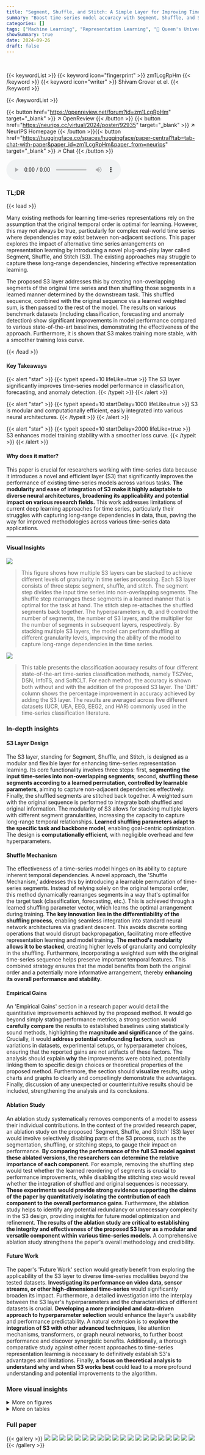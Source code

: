 ```yaml
---
title: "Segment, Shuffle, and Stitch: A Simple Layer for Improving Time-Series Representations"
summary: "Boost time-series model accuracy with Segment, Shuffle, and Stitch (S3)! This simple layer shuffles data segments to enhance representation learning, improving classification, forecasting, and anomaly..."
categories: []
tags: ["Machine Learning", "Representation Learning", "🏢 Queen's University",]
showSummary: true
date: 2024-09-26
draft: false
---
```


<br>

{{< keywordList >}}
{{< keyword icon="fingerprint" >}} zm1LcgRpHm {{< /keyword >}}
{{< keyword icon="writer" >}} Shivam Grover et el. {{< /keyword >}}
 
{{< /keywordList >}}

{{< button href="https://openreview.net/forum?id=zm1LcgRpHm" target="_blank" >}}
↗ OpenReview
{{< /button >}}
{{< button href="https://neurips.cc/virtual/2024/poster/92935" target="_blank" >}}
↗ NeurIPS Homepage
{{< /button >}}{{< button href="https://huggingface.co/spaces/huggingface/paper-central?tab=tab-chat-with-paper&paper_id=zm1LcgRpHm&paper_from=neurips" target="_blank" >}}
↗ Chat
{{< /button >}}



<audio controls>
    <source src="https://ai-paper-reviewer.com/zm1LcgRpHm/podcast.wav" type="audio/wav">
    Your browser does not support the audio element.
</audio>


### TL;DR


{{< lead >}}

Many existing methods for learning time-series representations rely on the assumption that the original temporal order is optimal for learning.  However, this may not always be true, particularly for complex real-world time series where dependencies may exist between non-adjacent sections. This paper explores the impact of alternative time series arrangements on representation learning by introducing a novel plug-and-play layer called Segment, Shuffle, and Stitch (S3).  The existing approaches may struggle to capture these long-range dependencies, hindering effective representation learning. 

The proposed S3 layer addresses this by creating non-overlapping segments of the original time series and then shuffling those segments in a learned manner determined by the downstream task.  This shuffled sequence, combined with the original sequence via a learned weighted sum, is then passed to the rest of the model.  The results on various benchmark datasets (including classification, forecasting and anomaly detection) show significant improvements in model performance compared to various state-of-the-art baselines, demonstrating the effectiveness of the approach.  Furthermore, it is shown that S3 makes training more stable, with a smoother training loss curve.

{{< /lead >}}


#### Key Takeaways

{{< alert "star" >}}
{{< typeit speed=10 lifeLike=true >}} The S3 layer significantly improves time-series model performance in classification, forecasting, and anomaly detection. {{< /typeit >}}
{{< /alert >}}

{{< alert "star" >}}
{{< typeit speed=10 startDelay=1000 lifeLike=true >}} S3 is modular and computationally efficient, easily integrated into various neural architectures. {{< /typeit >}}
{{< /alert >}}

{{< alert "star" >}}
{{< typeit speed=10 startDelay=2000 lifeLike=true >}} S3 enhances model training stability with a smoother loss curve. {{< /typeit >}}
{{< /alert >}}

#### Why does it matter?
This paper is crucial for researchers working with time-series data because it introduces a novel and efficient layer (S3) that significantly improves the performance of existing time-series models across various tasks.  **The modularity and ease of integration of S3 make it highly adaptable to diverse neural architectures, broadening its applicability and potential impact on various research fields.** This work addresses limitations of current deep learning approaches for time series, particularly their struggles with capturing long-range dependencies in data, thus, paving the way for improved methodologies across various time-series data applications. 

------
#### Visual Insights



![](https://ai-paper-reviewer.com/zm1LcgRpHm/figures_2_1.jpg)

> This figure shows how multiple S3 layers can be stacked to achieve different levels of granularity in time series processing. Each S3 layer consists of three steps: segment, shuffle, and stitch. The segment step divides the input time series into non-overlapping segments. The shuffle step rearranges these segments in a learned manner that is optimal for the task at hand. The stitch step re-attaches the shuffled segments back together. The hyperparameters n, Φ, and θ control the number of segments, the number of S3 layers, and the multiplier for the number of segments in subsequent layers, respectively. By stacking multiple S3 layers, the model can perform shuffling at different granularity levels, improving the ability of the model to capture long-range dependencies in the time series.





![](https://ai-paper-reviewer.com/zm1LcgRpHm/tables_5_1.jpg)

> This table presents the classification accuracy results of four different state-of-the-art time-series classification methods, namely TS2Vec, DSN, InfoTS, and SoftCLT.  For each method, the accuracy is shown both without and with the addition of the proposed S3 layer.  The 'Diff.' column shows the percentage improvement in accuracy achieved by adding the S3 layer. The results are averaged across five different datasets (UCR, UEA, EEG, EEG2, and HAR) commonly used in the time-series classification literature.





### In-depth insights


#### S3 Layer Design
The S3 layer, standing for Segment, Shuffle, and Stitch, is designed as a modular and flexible layer for enhancing time-series representation learning.  Its core functionality involves three steps: first, **segmenting the input time-series into non-overlapping segments**; second, **shuffling these segments according to a learned permutation, controlled by learnable parameters**, aiming to capture non-adjacent dependencies effectively. Finally, the shuffled segments are stitched back together.  A weighted sum with the original sequence is performed to integrate both shuffled and original information. The modularity of S3 allows for stacking multiple layers with different segment granularities, increasing the capacity to capture long-range temporal relationships. **Learned shuffling parameters adapt to the specific task and backbone model**, enabling goal-centric optimization. The design is **computationally efficient**, with negligible overhead and few hyperparameters.

#### Shuffle Mechanism
The effectiveness of a time-series model hinges on its ability to capture inherent temporal dependencies.  A novel approach, the 'Shuffle Mechanism,' addresses this by introducing a learnable permutation of time-series segments.  Instead of relying solely on the original temporal order, this method dynamically rearranges segments in a way that's optimal for the target task (classification, forecasting, etc.). This is achieved through a learned shuffling parameter vector, which learns the optimal arrangement during training. **The key innovation lies in the differentiability of the shuffling process**, enabling seamless integration into standard neural network architectures via gradient descent. This avoids discrete sorting operations that would disrupt backpropagation, facilitating more effective representation learning and model training. **The method's modularity allows it to be stacked**, creating higher levels of granularity and complexity in the shuffling. Furthermore, incorporating a weighted sum with the original time-series sequence helps preserve important temporal features.  This combined strategy ensures that the model benefits from both the original order and a potentially more informative arrangement, thereby **enhancing its overall performance and stability**.

#### Empirical Gains
An 'Empirical Gains' section in a research paper would detail the quantitative improvements achieved by the proposed method.  It would go beyond simply stating performance metrics; a strong section would **carefully compare** the results to established baselines using statistically sound methods, highlighting the **magnitude and significance** of the gains.  Crucially, it would **address potential confounding factors**, such as variations in datasets, experimental setups, or hyperparameter choices, ensuring that the reported gains are not artifacts of these factors.  The analysis should explain **why** the improvements were obtained, potentially linking them to specific design choices or theoretical properties of the proposed method.  Furthermore, the section should **visualize** results, using charts and graphs to clearly and compellingly demonstrate the advantages.  Finally, discussion of any unexpected or counterintuitive results should be included, strengthening the analysis and its conclusions.

#### Ablation Study
An ablation study systematically removes components of a model to assess their individual contributions.  In the context of the provided research paper, an ablation study on the proposed 'Segment, Shuffle, and Stitch' (S3) layer would involve selectively disabling parts of the S3 process, such as the segmentation, shuffling, or stitching steps, to gauge their impact on performance.  **By comparing the performance of the full S3 model against these ablated versions, the researchers can determine the relative importance of each component**. For example, removing the shuffling step would test whether the learned reordering of segments is crucial to performance improvements, while disabling the stitching step would reveal whether the integration of shuffled and original sequences is necessary. **These experiments would provide strong evidence supporting the claims of the paper by quantitatively isolating the contribution of each component to the overall performance gains**.  Furthermore, the ablation study helps to identify any potential redundancy or unnecessary complexity in the S3 design, providing insights for future model optimization and refinement. **The results of the ablation study are critical to establishing the integrity and effectiveness of the proposed S3 layer as a modular and versatile component within various time-series models.**  A comprehensive ablation study strengthens the paper's overall methodology and credibility.

#### Future Work
The paper's 'Future Work' section would greatly benefit from exploring the applicability of the S3 layer to diverse time-series modalities beyond the tested datasets.  **Investigating its performance on video data, sensor streams, or other high-dimensional time-series** would significantly broaden its impact.  Furthermore, a detailed investigation into the interplay between the S3 layer's hyperparameters and the characteristics of different datasets is crucial.  **Developing a more principled and data-driven approach to hyperparameter selection** would enhance the layer's usability and performance predictability.  A natural extension is to **explore the integration of S3 with other advanced techniques**, like attention mechanisms, transformers, or graph neural networks, to further boost performance and discover synergistic benefits.  Additionally, a thorough comparative study against other recent approaches to time-series representation learning is necessary to definitively establish S3's advantages and limitations. Finally, **a focus on theoretical analysis to understand why and when S3 works best** could lead to a more profound understanding and potential improvements to the algorithm.


### More visual insights

<details>
<summary>More on figures
</summary>


![](https://ai-paper-reviewer.com/zm1LcgRpHm/figures_8_1.jpg)

> This figure shows the forecasting results of the Informer model with and without the proposed S3 layer.  Two different forecast horizons (H=24 and H=168) are presented, comparing the model's predictions against the ground truth. The plots visually demonstrate that incorporating the S3 layer leads to improved forecasting accuracy for both forecast horizons. The model with S3 more accurately reflects the trends and patterns in the ground truth.


![](https://ai-paper-reviewer.com/zm1LcgRpHm/figures_8_2.jpg)

> This figure visualizes the loss landscape for TS2Vec with and without the proposed S3 layer on two datasets from the UCR archive.  The loss landscape is a representation of the loss function across different parameter settings.  A smoother loss landscape typically indicates more stable training.  This figure demonstrates that integrating S3 leads to a significantly smoother loss landscape compared to the baseline, implying more stable training dynamics and potentially improved generalization.


![](https://ai-paper-reviewer.com/zm1LcgRpHm/figures_8_3.jpg)

> The figure shows the training loss curves for two datasets from the UCR archive (ProximalPhalanxTW and Symbols) with and without the proposed S3 layer. It demonstrates that the S3 layer leads to faster convergence and smoother training loss curves compared to the baselines.


![](https://ai-paper-reviewer.com/zm1LcgRpHm/figures_8_4.jpg)

> This figure shows the impact of the number of segments on the performance of the proposed S3 layer for both classification and forecasting tasks.  Three UCR datasets (Beetlefly, RacketSport, and Rock) are used for classification, while the ETTh2 dataset is used for forecasting with three different horizon lengths (720, 336, and 48). The results demonstrate that an optimal number of segments exists for each dataset and task, highlighting the importance of this hyperparameter in achieving the best performance.


![](https://ai-paper-reviewer.com/zm1LcgRpHm/figures_9_1.jpg)

> This figure illustrates the modular design of the S3 layer, showing how multiple S3 layers can be stacked to achieve different levels of granularity in time-series shuffling. Each S3 layer consists of three steps: Segment, Shuffle, and Stitch. The hyperparameters n, , and  control the number of segments, the number of layers, and the multiplier for the number of segments in subsequent layers, respectively.  The figure shows an example with 2 segments per layer and 3 layers stacked, demonstrating how the time series data is progressively shuffled and processed.


![](https://ai-paper-reviewer.com/zm1LcgRpHm/figures_18_1.jpg)

> This figure shows the t-distributed Stochastic Neighbor Embedding (t-SNE) visualizations of the learned representations by TS2Vec with and without the S3 layer.  Two randomly selected test sets from the UCR dataset are used. Each point represents a data sample, and the color represents its class label. The plots demonstrate that after adding the S3 layer, the representations of different classes are more separable in the t-SNE space, indicating improved class separability.


![](https://ai-paper-reviewer.com/zm1LcgRpHm/figures_18_2.jpg)

> This figure shows t-SNE visualizations of the learned representations using TS2Vec with and without the proposed S3 layer.  Two different UCR datasets are used, and each plot shows the resulting clusters of data points in 2-dimensional space, with different colors representing different classes. The addition of the S3 layer results in a clearer separation of the classes, indicating improved representation learning and better class separability.


![](https://ai-paper-reviewer.com/zm1LcgRpHm/figures_18_3.jpg)

> This figure visualizes the impact of the number of segments (n) on the performance of the proposed S3 layer. It shows the accuracy and MSE for three classification datasets (BeetleFly, RacketSport, Rock) and three forecasting datasets (ETTh2 with different horizons) using different numbers of segments. This demonstrates the effect of segmenting the time series with varying granularity on the model's performance. The optimal number of segments differs depending on the dataset and task, highlighting the adaptive nature of the S3 layer.


![](https://ai-paper-reviewer.com/zm1LcgRpHm/figures_19_1.jpg)

> This figure visualizes how the weighted average parameters w1 and w2 change during the training process for two different multivariate forecasting datasets: ETTh2(M) with a horizon (H) of 720 and ETTh1(M) with a horizon of 24. The plots show the values of w1 and w2 over the training iterations, illustrating their convergence towards final values.


![](https://ai-paper-reviewer.com/zm1LcgRpHm/figures_19_2.jpg)

> This figure shows how multiple S3 layers can be stacked in a neural network. Each S3 layer consists of three operations: segment, shuffle, and stitch. The hyperparameters n, φ, and θ control the number of segments, the number of layers, and the multiplier for the number of segments in subsequent layers, respectively. The figure shows an example with n=2, φ=3, and θ=2, resulting in three S3 layers, each with a different number of segments.


![](https://ai-paper-reviewer.com/zm1LcgRpHm/figures_20_1.jpg)

> This figure shows the relationship between the size of the LSST dataset and the performance improvement achieved by incorporating the S3 layer. Different subsets of the LSST dataset were created by randomly sampling varying amounts of data (ranging from 20% to 99%), and the SoftCLT model was trained with and without the S3 layer on each of these subsets. The plot shows the average improvement in performance (as measured by the percentage difference in MSE) for each dataset size, averaged over three independent runs. The results suggest that there is no clear trend in the performance improvement as a function of dataset size, indicating that the S3 layer's benefits are consistent regardless of dataset size.


</details>




<details>
<summary>More on tables
</summary>


![](https://ai-paper-reviewer.com/zm1LcgRpHm/tables_6_1.jpg)
> This table presents the results of univariate forecasting experiments conducted on various datasets using different forecasting horizons (H).  It compares the performance of several state-of-the-art baseline models (TS2Vec, LaST, Informer, PatchTST, and CoST) against the same models enhanced with the proposed S3 layer. For each dataset and horizon, the table shows the Mean Squared Error (MSE) and Mean Absolute Error (MAE) for each baseline model and its S3-enhanced counterpart, along with the percentage difference in performance between the two. This allows for a quantitative assessment of the improvement offered by the S3 layer in univariate time-series forecasting tasks.

![](https://ai-paper-reviewer.com/zm1LcgRpHm/tables_7_1.jpg)
> This table presents the results of univariate forecasting experiments conducted on various datasets and horizons (H) using different state-of-the-art baseline models.  For each dataset and horizon, the Mean Squared Error (MSE) and Mean Absolute Error (MAE) are reported for both the original baseline model and the same model with the proposed S3 layer integrated. The 'Diff.' column shows the percentage difference in MSE and MAE between the baseline and baseline+S3 models, indicating the improvement achieved by incorporating the S3 layer.

![](https://ai-paper-reviewer.com/zm1LcgRpHm/tables_7_2.jpg)
> This table presents the results for anomaly detection on Yahoo and KPI datasets.  The anomaly score is computed as the L1 distance between two encoded representations derived from masked and unmasked inputs, following the methodology described in previous studies. The table shows the F1 score, precision, and recall for both datasets for the models TS2Vec, TS2Vec with the proposed S3 layer, SoftCLT, and SoftCLT with the S3 layer.

![](https://ai-paper-reviewer.com/zm1LcgRpHm/tables_7_3.jpg)
> This table compares the performance of the pre-trained MOMENT model with and without the proposed S3 layer on two datasets: PTB-XL and Crop.  For each dataset, it reports the loss and accuracy achieved by both models. The 'Diff.' column shows the percentage difference in loss and accuracy between the MOMENT+S3 model and the baseline MOMENT model. Positive values in the 'Diff.' column indicate that the MOMENT+S3 model outperformed the baseline model. This table demonstrates the effectiveness of the S3 layer when integrated into a pre-trained foundation model.

![](https://ai-paper-reviewer.com/zm1LcgRpHm/tables_8_1.jpg)
> This table compares the classification accuracy of different models (TS2Vec, DSN, InfoTS, SoftCLT) with and without the proposed S3 layer across various datasets (UCR, UEA, EEG, EEG2, HAR).  The 'Diff.' column shows the percentage improvement in accuracy achieved by adding the S3 layer.  The results demonstrate the effectiveness of the S3 layer in enhancing the performance of different classification models and across various datasets.

![](https://ai-paper-reviewer.com/zm1LcgRpHm/tables_14_1.jpg)
> This table presents the classification accuracy results for various state-of-the-art baseline models on several benchmark datasets, both with and without the integration of the proposed S3 layer.  The 'Diff.' column indicates the percentage improvement achieved by adding the S3 layer. This allows for easy comparison and highlights the effectiveness of S3 in enhancing the classification performance of different models.

![](https://ai-paper-reviewer.com/zm1LcgRpHm/tables_15_1.jpg)
> This table presents the classification accuracy results of different models on various datasets. It compares the performance of several state-of-the-art time-series classification models (TS2Vec, DSN, InfoTS, SoftCLT) with and without the proposed S3 layer.  The 'Diff.' column shows the percentage improvement in accuracy achieved by adding the S3 layer to each baseline model.  The results demonstrate improvements across all baselines and datasets, highlighting the effectiveness of the S3 layer in enhancing time-series representation learning for classification tasks.

![](https://ai-paper-reviewer.com/zm1LcgRpHm/tables_16_1.jpg)
> This table presents a comprehensive overview of the results for univariate forecasting on different datasets and horizons (H), with and without the incorporation of S3.  It shows the Mean Squared Error (MSE) and Mean Absolute Error (MAE) for various forecasting horizons (H) and different datasets. The 'Diff.' column indicates the percentage improvement achieved by incorporating S3 into each baseline model.  The table allows for a direct comparison of the performance of different state-of-the-art models with and without the proposed S3 layer, providing evidence of S3's effectiveness in enhancing time-series forecasting accuracy.

![](https://ai-paper-reviewer.com/zm1LcgRpHm/tables_16_2.jpg)
> This table presents the results of univariate forecasting experiments conducted on various datasets and horizons (H).  It compares the performance of several state-of-the-art baseline forecasting models (TS2Vec, LaST, Informer, PatchTST, and CoST) with and without the addition of the proposed S3 layer.  For each model and dataset, the Mean Squared Error (MSE) and Mean Absolute Error (MAE) are reported, along with the percentage difference in these metrics resulting from the inclusion of S3.  Positive percentage differences indicate improvements in performance (lower MSE and MAE are better).

![](https://ai-paper-reviewer.com/zm1LcgRpHm/tables_17_1.jpg)
> This table presents the classification accuracy results on several datasets (UCR, UEA, EEG, EEG2, and HAR) for five different baselines (TS2Vec, DSN, InfoTS, SoftCLT) with and without the proposed S3 layer.  The 'Diff.' column shows the percentage improvement in accuracy achieved by adding the S3 layer to each baseline model.  The results highlight the consistent improvement in classification performance across various datasets and baselines when incorporating the S3 layer.

![](https://ai-paper-reviewer.com/zm1LcgRpHm/tables_20_1.jpg)
> This table compares the performance of the proposed S3 layer against various data augmentation methods on the ETTm1 multivariate time series forecasting dataset.  It shows that S3 significantly outperforms the other methods in terms of Mean Squared Error (MSE). The results demonstrate S3's effectiveness in improving time series representation learning compared to traditional augmentation techniques.

![](https://ai-paper-reviewer.com/zm1LcgRpHm/tables_20_2.jpg)
> This table presents the results of univariate forecasting experiments conducted on various datasets using different baseline models, both with and without the integration of the proposed S3 layer.  The table includes metrics such as MSE and MAE for different forecast horizons (H). It highlights the improvement achieved by incorporating S3 into each baseline model, showing percentage difference in MSE and MAE values.

</details>




### Full paper

{{< gallery >}}
<img src="https://ai-paper-reviewer.com/zm1LcgRpHm/1.png" class="grid-w50 md:grid-w33 xl:grid-w25" />
<img src="https://ai-paper-reviewer.com/zm1LcgRpHm/2.png" class="grid-w50 md:grid-w33 xl:grid-w25" />
<img src="https://ai-paper-reviewer.com/zm1LcgRpHm/3.png" class="grid-w50 md:grid-w33 xl:grid-w25" />
<img src="https://ai-paper-reviewer.com/zm1LcgRpHm/4.png" class="grid-w50 md:grid-w33 xl:grid-w25" />
<img src="https://ai-paper-reviewer.com/zm1LcgRpHm/5.png" class="grid-w50 md:grid-w33 xl:grid-w25" />
<img src="https://ai-paper-reviewer.com/zm1LcgRpHm/6.png" class="grid-w50 md:grid-w33 xl:grid-w25" />
<img src="https://ai-paper-reviewer.com/zm1LcgRpHm/7.png" class="grid-w50 md:grid-w33 xl:grid-w25" />
<img src="https://ai-paper-reviewer.com/zm1LcgRpHm/8.png" class="grid-w50 md:grid-w33 xl:grid-w25" />
<img src="https://ai-paper-reviewer.com/zm1LcgRpHm/9.png" class="grid-w50 md:grid-w33 xl:grid-w25" />
<img src="https://ai-paper-reviewer.com/zm1LcgRpHm/10.png" class="grid-w50 md:grid-w33 xl:grid-w25" />
<img src="https://ai-paper-reviewer.com/zm1LcgRpHm/11.png" class="grid-w50 md:grid-w33 xl:grid-w25" />
<img src="https://ai-paper-reviewer.com/zm1LcgRpHm/12.png" class="grid-w50 md:grid-w33 xl:grid-w25" />
<img src="https://ai-paper-reviewer.com/zm1LcgRpHm/13.png" class="grid-w50 md:grid-w33 xl:grid-w25" />
<img src="https://ai-paper-reviewer.com/zm1LcgRpHm/14.png" class="grid-w50 md:grid-w33 xl:grid-w25" />
<img src="https://ai-paper-reviewer.com/zm1LcgRpHm/15.png" class="grid-w50 md:grid-w33 xl:grid-w25" />
<img src="https://ai-paper-reviewer.com/zm1LcgRpHm/16.png" class="grid-w50 md:grid-w33 xl:grid-w25" />
<img src="https://ai-paper-reviewer.com/zm1LcgRpHm/17.png" class="grid-w50 md:grid-w33 xl:grid-w25" />
<img src="https://ai-paper-reviewer.com/zm1LcgRpHm/18.png" class="grid-w50 md:grid-w33 xl:grid-w25" />
<img src="https://ai-paper-reviewer.com/zm1LcgRpHm/19.png" class="grid-w50 md:grid-w33 xl:grid-w25" />
<img src="https://ai-paper-reviewer.com/zm1LcgRpHm/20.png" class="grid-w50 md:grid-w33 xl:grid-w25" />
{{< /gallery >}}